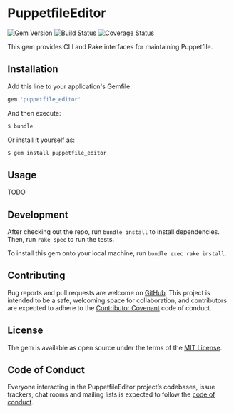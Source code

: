 # PuppetfileEditor

[![Gem Version](https://badge.fury.io/rb/puppetfile_editor.svg)](https://badge.fury.io/rb/puppetfile_editor)
[![Build Status](https://travis-ci.org/pegasd/puppetfile_editor.svg?branch=master)](https://travis-ci.org/pegasd/puppetfile_editor)
[![Coverage Status](https://coveralls.io/repos/github/pegasd/puppetfile_editor/badge.svg)](https://coveralls.io/github/pegasd/puppetfile_editor)

This gem provides CLI and Rake interfaces for maintaining Puppetfile.

## Installation

Add this line to your application's Gemfile:

```ruby
gem 'puppetfile_editor'
```

And then execute:

```bash
$ bundle
```

Or install it yourself as:

```bash
$ gem install puppetfile_editor
```

## Usage

TODO

## Development

After checking out the repo, run `bundle install` to install dependencies. Then, run `rake spec` to run the tests.

To install this gem onto your local machine, run `bundle exec rake install`.

## Contributing

Bug reports and pull requests are welcome on [GitHub](https://github.com/pegasd/puppetfile_editor).
This project is intended to be a safe, welcoming space for collaboration, and contributors are expected to adhere to the
[Contributor Covenant](http://contributor-covenant.org) code of conduct. 

## License

The gem is available as open source under the terms of the [MIT License](http://opensource.org/licenses/MIT).

## Code of Conduct

Everyone interacting in the PuppetfileEditor project’s codebases, issue trackers, chat rooms and mailing lists is expected to follow the 
[code of conduct](https://github.com/pegasd/puppetfile_editor/blob/master/CODE_OF_CONDUCT.md).
